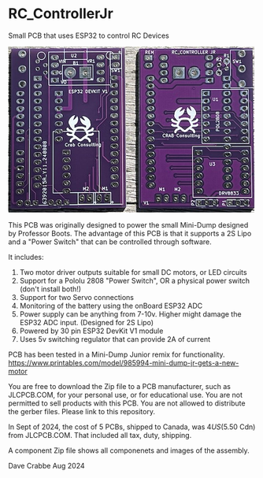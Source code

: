 # RC_ControllerJr
Small PCB that uses ESP32 to control RC Devices

![](https://github.com/crabbedh/RC_ControllerJr/blob/main/PCB%20Image.jpeg)

This PCB was originally designed to power the small Mini-Dump designed by Professor Boots.
The advantage of this PCB is that it supports a 2S Lipo and a "Power Switch" that can
be controlled through software.

It includes:
1) Two motor driver outputs suitable for small DC motors, or LED circuits
2) Support for a Pololu 2808 "Power Switch", OR a physical power switch (don't install both!)
3) Support for two Servo connections
4) Monitoring of the battery using the onBoard ESP32 ADC
5) Power supply can be anything from 7-10v. Higher might damage the ESP32 ADC input. (Designed for 2S Lipo)
6) Powered by 30 pin ESP32 DevKit V1 module
7) Uses 5v switching regulator that can provide 2A of current

PCB has been tested in a Mini-Dump Junior remix for functionality.
https://www.printables.com/model/985994-mini-dump-jr-gets-a-new-motor

You are free to download the Zip file to a PCB manufacturer, such as JLCPCB.COM, for your personal
use, or for educational use. You are not permitted to sell products with this PCB. You are not allowed 
to distribute the gerber files. Please link to this repository.

In Sept of 2024, the cost of 5 PCBs, shipped to Canada, was $4US ($5.50 Cdn) from JLCPCB.COM. That included all tax, duty, shipping.

A component Zip file shows all componenets and images of the assembly.

Dave Crabbe
Aug 2024

